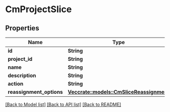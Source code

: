 # CmProjectSlice

## Properties

Name | Type | Description | Notes
------------ | ------------- | ------------- | -------------
**id** | **String** |  | 
**project_id** | **String** |  | 
**name** | **String** |  | 
**description** | **String** |  | 
**action** | **String** |  | 
**reassignment_options** | [**Vec<crate::models::CmSliceReassignment>**](CMSliceReassignment.md) |  | 

[[Back to Model list]](../README.md#documentation-for-models) [[Back to API list]](../README.md#documentation-for-api-endpoints) [[Back to README]](../README.md)


